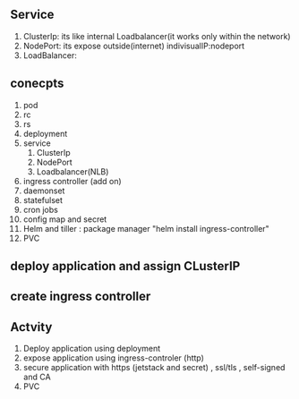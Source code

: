 ## Service
   1. ClusterIp: its like internal Loadbalancer(it works only within the network)
   2. NodePort: its expose outside(internet) indivisualIP:nodeport
   3. LoadBalancer:   


## conecpts
   1. pod
   2. rc
   3. rs
   4. deployment
   5. service
         1. ClusterIp
         2. NodePort
         3. Loadbalancer(NLB) 
   6. ingress controller (add on)
   7. daemonset
   8. statefulset
   9.  cron jobs
   10. config map and secret
   11. Helm and tiller :  package manager "helm install ingress-controller" 
   12. PVC  


## deploy application and assign CLusterIP 
## create ingress controller 
## Actvity 
   1. Deploy application using deployment 
   2. expose application using ingress-controler (http)
   3. secure application with https (jetstack and secret) , ssl/tls , self-signed and CA
   4. PVC 